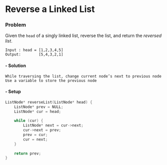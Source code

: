 # Reverse a Linked List

### Problem

Given the `head` of a singly linked list, reverse the list, and return the _reversed list_.
```
Input : head = [1,2,3,4,5]
Output:        [5,4,3,2,1]
```

#### - Solution
```
While traversing the list, change current node’s next to previous node
Use a variable to store the previous node
```

#### - Setup

```c++
ListNode* reverseList(ListNode* head) {
    ListNode* prev = NULL;
    ListNode* cur = head;
    
    while (cur) {
        ListNode* next = cur->next;
        cur->next = prev;
        prev = cur;
        cur = next;
    }
    
    return prev;
}
```
